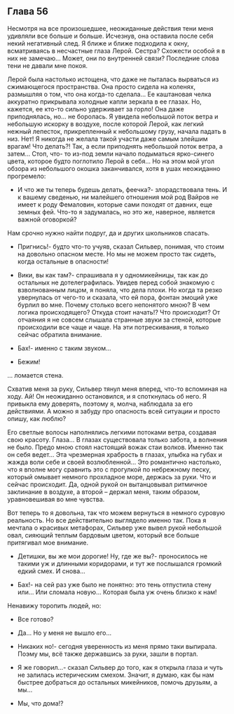 ## Глава 56

Несмотря на все произошедшее, неожиданные действия тени меня удивляли все больше и больше. Исчезнув, она оставила после
себя некий негативный след. Я ближе и ближе подходила к окну, всматриваясь в несчастные глаза Лерой. Сестра? Схожести
особой я в них не замечаю… Может, они по внутренней связи? Последние слова тени не давали мне покоя.

Лерой была настолько истощена, что даже не пыталась вырваться из сжимающегося пространства. Она просто сидела на
коленях, размышляя о том, что она когда-то сделала… Ее каштановая челка аккуратно прикрывала холодные капли зеркала в ее
глазах. Но, кажется, ее кто-то сильно удерживает за горло! Она даже приподнялась, но… не боролась. Я увидела небольшой
поток ветра и небольшую искорку в воздухе, после которой Лерой, как легкий нежный лепесток, прикрепленный к небольшому
грузу, начала падать в низ. Нет! Я никогда не желала такой участи даже самым злейшим врагам! Что делать?! Так, а если
приподнять небольшой поток ветра, а затем… Стоп, что- то из-под земли начало подыматься ярко-синего цвета, которое будто
поглотило Лерой в себя… Но на этом мой угол обзора из небольшого окошка заканчивался, хотя в ушах неожиданно прогремело:

- И что же ты теперь будешь делать, феечка?- злорадствовала тень. И к вашему сведенью, ни малейшего отношения мой род
  Вайров не имеет к роду Фемаловин, которые сами походят от давних, еще земных фей. Что-то я задумалась, но это же,
  наверное, является важной оговоркой?

Нам срочно нужно найти подруг, да и других школьников спасать.

- Пригнись!- будто что-то учуяв, сказал Сильвер, понимая, что стоим на довольно опасном месте. Но мы не можем просто так
  сидеть, когда остальные в опасности!

- Вики, вы как там?- спрашивала я у одномикейницы, так как до остальных не дотелеграфилась. Увидев перед собой знакомую
  с взволнованным лицом, я поняла, что дела плохи. Но когда та резко увернулась от чего-то и сказала, что ей пора,
  фонтан эмоций уже бурлил во мне. Почему столько всего непонятого мною? В чем логика происходящего? Откуда стоит
  начать!? Что происходит? От отчаяния я не совсем слышала странные звуки за стеной, которые происходили все чаще и
  чаще. На эти потрескивания, я только сейчас обратила внимание.

- Бах!- именно с таким звуком…

- Бежим!

… ломается стена.

Схватив меня за руку, Сильвер тянул меня вперед, что-то вспоминая на ходу. Ай! Он неожиданно остановился, и я
споткнулась об него. Я привыкла ему доверять, поэтому я, молча, наблюдала за его действиями. А можно я забуду про
опасность всей ситуации и просто опишу, как люблю?

Его светлые волосы наполнялись легкими потоками ветра, создавая свою красоту. Глаза… В глазах существовала только
забота, а волнения не было. Предо мною стоял настоящий вожак стаи волков. Именно так он себя ведет… Эта чрезмерная
храбрость в глазах, улыбка на губах и жажда воли себе и своей возлюбленной… Это романтично настолько, что я вполне могу
сравнить это с прогулкой по небрежному песку, который омывает немного прохладное море, держась за руки. Что и сейчас
происходит. Да, одной рукой он вытанцовывал ритмичное заклинание в воздухе, а второй – держал меня, таким образом,
уравновешивая во мне чувства.

Вот теперь то я довольна, так что можем вернуться в немного суровую реальность. Но все действительно выглядело именно
так. Пока я мечтала о красивых метафорах, Сильвер уже вывел рукой небольшой овал, сияющий теплым бардовым цветом,
который все больше притягивал мое внимание.

- Детишки, вы же мои дорогие! Ну, где же вы?- проносилось не такими уж и длинными коридорами, и тут же послышался
  громкий едкий смех. И снова…

- Бах!- на сей раз уже было не понятно: это тень отпустила стену или… Или сломала новую… Которая была уж очень близко к
  нам!

Ненавижу торопить людей, но:

- Все готово?

- Да… Но у меня не вышло его…

- Никаких но!- сегодня уверенность из меня прямо таки выпирала. Поэму мы, всё также державшись за руки, зашли в портал.

- Я же говорил…- сказал Сильвер до того, как я открыла глаза и чуть не залилась истерическим смехом. Значит, я думаю,
  как бы нам быстрее добраться до остальных микейников, помочь друзьям, а мы…

- Мы, что дома!?
